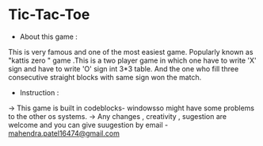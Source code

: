 # Tic-Tac-Toe
* About this game :

This is very famous and one of the most easiest game. Popularly known as "kattis zero " game .This is a two player game in which one have to write 'X' sign and have to write 'O' sign int 3*3 table. And the one who fill three consecutive straight blocks with same sign won the match.

* Instruction :

-> This game is built in codeblocks- windowsso might have some problems to the other os systems.
-> Any changes , creativity , sugestion are welcome and you can give suugestion by email - mahendra.patel16474@gmail.com


